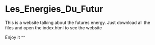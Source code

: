 # Les_Energies_Du_Futur
This is a website talking about the futures energy.
Just download all the files and open the index.html to see the website

Enjoy it ^^
